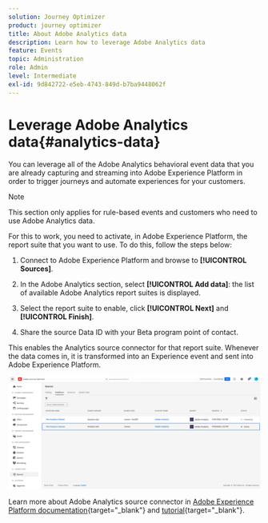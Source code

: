 ```yaml
---
solution: Journey Optimizer
product: journey optimizer
title: About Adobe Analytics data
description: Learn how to leverage Adobe Analytics data
feature: Events
topic: Administration
role: Admin
level: Intermediate
exl-id: 9d842722-e5eb-4743-849d-b7ba9448062f
---
```

# Leverage Adobe Analytics data{#analytics-data}

You can leverage all of the Adobe Analytics behavioral event data that you are already capturing and streaming into Adobe Experience Platform in order to trigger journeys and automate experiences for your customers.

>[!NOTE]
>
>This section only applies for rule-based events and customers who need to use Adobe Analytics data.

For this to work, you need to activate, in Adobe Experience Platform, the report suite that you want to use. To do this, follow the steps below:

1. Connect to Adobe Experience Platform and browse to **[!UICONTROL Sources]**.
1. In the Adobe Analytics section, select **[!UICONTROL Add data]**: the list of available Adobe Analytics report suites is displayed.

1. Select the report suite to enable, click **[!UICONTROL Next]** and **[!UICONTROL Finish]**. 

1. Share the source Data ID with your Beta program point of contact. 

This enables the Analytics source connector for that report suite. Whenever the data comes in, it is transformed into an Experience event and sent into Adobe Experience Platform. 

![](assets/jo-event9.png)

Learn more about Adobe Analytics source connector in  [Adobe Experience Platform documentation](https://experienceleague.adobe.com/docs/experience-platform/sources/connectors/adobe-applications/analytics.html){target="_blank"} and [tutorial](https://experienceleague.adobe.com/docs/experience-platform/sources/ui-tutorials/create/adobe-applications/analytics.html){target="_blank"}.
